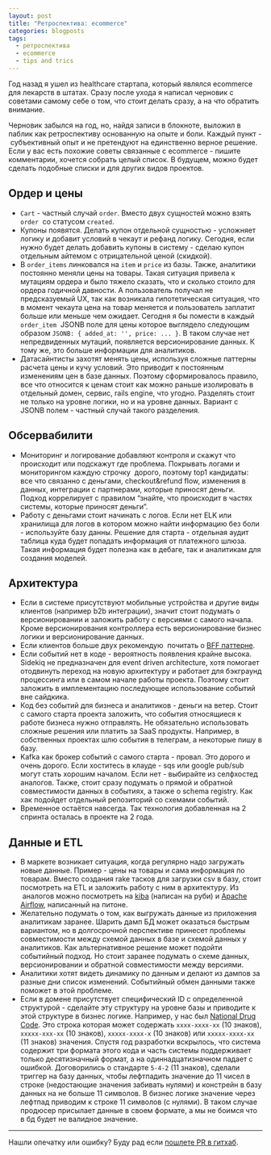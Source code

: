 ```yaml
---
layout: post
title: "Ретроспектива: ecommerce"
categories: blogposts
tags:
  - ретроспектива
  - ecommerce
  - tips and trics
---
```


Год назад я ушел из healthcare стартапа, который являлся ecommerce для лекарств в штатах. Сразу после ухода я написал черновик с советами самому себе о том, что стоит делать сразу, а на что обратить внимание.

Черновик забылся на год, но, найдя записи в блокноте, выложил в паблик как ретроспективу основанную на опыте и боли. Каждый пункт -  субъективный опыт и не претендуют на единственно верное решение. Если у вас есть похожие советы связанные с ecommerce - пишите комментарии, хочется собрать целый список. В будущем, можно будет сделать подобные списки и для других видов проектов.

## Ордер и цены
* `Cart` - частный случай `order`. Вместо двух сущностей можно взять `order`  со статусом `created`.
* Купоны появятся. Делать купон отдельной сущностью - усложняет логику и добавит условий в чекаут и рефанд логику. Сегодня, если нужно будет делать добавить купоны в систему - сделаю купон отдельным айтемом с отрицательной ценой (скидкой).
* В `order_items` линковался на `item` и `price` из базы. Также, аналитики постоянно меняли цены на товары. Такая ситуация привела к мутациям ордера и было тяжело сказать, что и сколько стоило для ордера годичной давности. А пользователь получал не предсказуемый UX, так как возникала гипотетическая ситуация, что в момент чекаута цена на товар меняется и пользователь заплатит больше или меньше чем ожидает. Сегодня я бы помести в каждый `order_item`  JSONB поле для цены которое выглядело следующим образом `JSONB: { added_at: '', price: ... }`. В таком случае нет непредвиденных мутаций, появляется версионирование данных. К тому же, это больше информации для аналитиков.
* Датасайнтисты захотят менять цены, используя сложные паттерны расчета цены и кучу условий. Это приводит к постоянным изменениям цен в базе данных. Поэтому сформировалось правило, все что относится к ценам стоит как можно раньше изолировать в отдельный домен, сервис, rails engine, что угодно. Разделять стоит не только на уровне логики, но и на уровне данных. Вариант с JSONB полем - частный случай такого разделения.

## Обсервабилити
* Мониторинг и логирование добавляют контроля и скажут что происходит или подскажут где проблема. Покрывать логами и мониторингом каждую строчку  дорого, поэтому top1 кандидаты: все что связанно с деньгами, checkout&refund flow, изменения в данных, интеграции с партнерами, которые приносят деньги. Подход коррелирует с правилом “знайте, что происходит в частях системы, которые приносят деньги”.
* Работу с деньгами стоит начинать с логов. Если нет ELK или хранилища для логов в котором можно найти информацию без боли - используйте базу данны. Решение для старта - отдельная аудит таблица куда будет попадать информация от платежного шлюза. Такая информация будет полезна как в дебаге, так и аналитикам для создания моделей.

## Архитектура
* Если в системе присутствуют мобильные устройства и другие виды клиентов (например b2b интеграции), значит стоит подумать о версионировании и заложить работу с версиями с самого начала. Кроме версионирования контроллера есть версионирование бизнес логики и версионирование данных.
* Если клиентов больше двух рекомендую  почитать о [BFF паттерне](https://samnewman.io/patterns/architectural/bff/).
* Если событий нет в коде - вероятность появления крайне высока. Sidekiq не предназначен для event driven architecture, хотя помогает отодвинуть переход на новую архитектуру и работает для бэкграунд процессинга или в самом начале работы проекта. Поэтому стоит заложить в имплементацию последующее использование событий вне сайдкика.
* Код без событий для бизнеса и аналитиков - деньги на ветер. Стоит с самого старта проекта заложить, что события относящиеся к работе бизнеса нужно отправлять. Не обязательно использовать сложные решения или платить за SaaS продукты. Например, в собственных проектах шлю события в телеграм, а некоторые пишу в базу.
* Kafka как брокер событий с самого старта - провал. Это дорого и очень дорого. Если хоститесь в клауде - sqs или google pub/sub могут стать хорошим началом. Если нет - выбирайте из селфхостед аналогов. Также, стоит сразу подумать о прямой и обратной совместимости данных в событиях, а также о schema registry. Как хак подойдет отдельный репозиторий со схемами событий.
* Временное остаётся навсегда. Так технология добавленная на 2 спринта осталась в проекте на 2 года.

## Данные и ETL
* В маркете возникает ситуация, когда регулярно надо загружать новые данные. Пример - цены на товары и сама информация по товарам. Вместо создания rake тасков для загрузки csv в базу, стоит посмотреть на ETL и заложить работу с ним в архитектуру. Из  аналогов можно посмотреть на [kiba](https://github.com/thbar/kiba) (написан на руби) и [Apache Airflow](https://airflow.apache.org), написанный на питоне.
* Желательно подумать о том, как выгружать данные из приложения аналитикам заранее. Шарить дамп БД может оказаться быстрым вариантом, но в долгосрочной перспективе принесет проблемы совместимости между схемой данных в базе и схемой данных у аналитиков. Как альтернативное решение может подойти событийный подход. Но стоит заранее подумать о схеме данных, версионировании и обратной совместимости между версиями.
* Аналитики хотят видеть динамику по данным и делают из дампов за разные дни список изменений. Событийный обмен данными также поможет в этой проблеме.
* Если в домене присутствует специфический ID с определенной структурой - сделайте эту структуру на уровне базы и приводите к этой структуре в бизнес логике. Например, у нас был [National Drug Code](https://en.wikipedia.org/wiki/National_Drug_Code). Это строка которая может содержать `xxxx-xxxx-xx` (10 знаков), `xxxxx-xxx-xx` (10 знаков), `xxxxx-xxxx-x` (10 знаков) или `xxxxx-xxxx-xx` (11 знаков) значения. Спустя год разработки вскрылось, что система содержит три формата этого кода и часть системы поддерживает только десятизначный формат, а на одиннадцатизначном падает с ошибкой. Договорились о стандарте `5-4-2` (11 знаков), сделали триггер на базу данных, чтобы лефтпадить значение до 11 чисел в строке (недостающие значения забивать нулями) и констрейн в базу данных на не больше 11 символов. В бизнес логике значение через лефтпад приводим к строке 11 символов (с нулями). В таком случае продюсер присылает данные в своем формате, а мы не боимся что в бд будет не валидное значение.

------

Нашли опечатку или ошибку? Буду рад если [пошлете PR в гитхаб](https://github.com/2pegramming/2pegramming.github.io/tree/master/posts).
